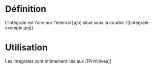 # Définition
L'intégrale est l'aire sur l'interval [a;b] situé sous la courbe.
![[integrale-exemple.jpg]]
# Utilisation
Les intégrales sont intimement liés aux [[Primitives]] 